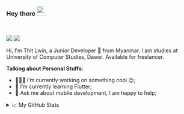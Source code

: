 ### Hey there <img src="https://media.giphy.com/media/hvRJCLFzcasrR4ia7z/giphy.gif" width="25px">

<br />

![](https://visitor-badge.glitch.me/badge?page_id=thitlwincoder.thitlwincoder)
![](https://komarev.com/ghpvc/?username=thitlwincoder)

Hi, I'm Thit Lwin, a Junior Developer 🚀 from Myanmar. I am studies at University of Computer Studies, Dawei. Available for freelancer.

**Talking about Personal Stuffs:**

- 👨🏽‍💻 I’m currently working on something cool :wink:;
- 🌱 I’m currently learning Flutter; 
- 💬 Ask me about mobile development, I am happy to help;

<details>
<summary>📈 My GitHub Stats</summary>

<p align="center"> <img src="https://github-readme-stats.vercel.app/api?username=thitlwincoder&show_icons=true" alt="thitlwincoder" />

</details>
